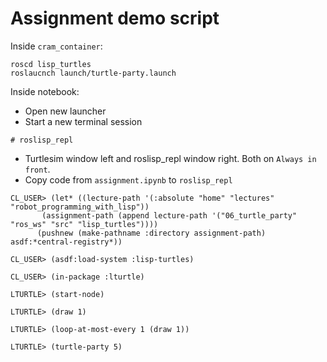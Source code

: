 # Assignment demo script

Inside `cram_container`:

``` 
roscd lisp_turtles
roslaucnch launch/turtle-party.launch
```

Inside notebook:
- Open new launcher
- Start a new terminal session

```
# roslisp_repl
```

- Turtlesim window left and roslisp_repl window right. Both on `Always in front`.
- Copy code from `assignment.ipynb` to `roslisp_repl`

```
CL_USER> (let* ((lecture-path '(:absolute "home" "lectures" "robot_programming_with_lisp"))
       (assignment-path (append lecture-path '("06_turtle_party" "ros_ws" "src" "lisp_turtles"))))
      (pushnew (make-pathname :directory assignment-path) asdf:*central-registry*))

CL_USER> (asdf:load-system :lisp-turtles)

CL_USER> (in-package :lturtle)

LTURTLE> (start-node)

LTURTLE> (draw 1)

LTURTLE> (loop-at-most-every 1 (draw 1))

LTURTLE> (turtle-party 5)
```

